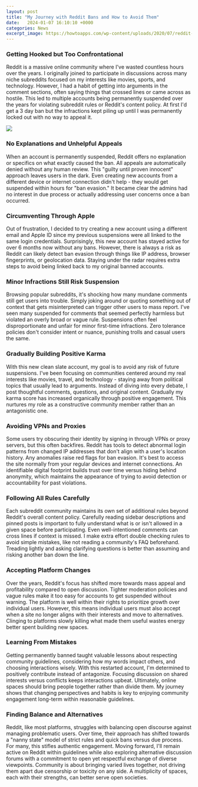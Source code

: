 ```yaml
---
layout: post
title: "My Journey with Reddit Bans and How to Avoid Them"
date:   2024-01-07 16:10:10 +0000
categories: News
excerpt_image: https://howtoapps.com/wp-content/uploads/2020/07/reddit-ban-800x400.png
---
```

### Getting Hooked but Too Confrontational 

Reddit is a massive online community where I've wasted countless hours over the years. I originally joined to participate in discussions across many niche subreddits focused on my interests like movies, sports, and technology. However, I had a habit of getting into arguments in the comment sections, often saying things that crossed lines or came across as hostile. This led to multiple accounts being permanently suspended over the years for violating subreddit rules or Reddit's content policy. At first I'd get a 3 day ban but the infractions kept piling up until I was permanently locked out with no way to appeal it. 


![](https://howtoapps.com/wp-content/uploads/2020/07/reddit-ban-800x400.png)
### No Explanations and Unhelpful Appeals

When an account is permanently suspended, Reddit offers no explanation or specifics on what exactly caused the ban. All appeals are automatically denied without any human review. This "guilty until proven innocent" approach leaves users in the dark. Even creating new accounts from a different device or internet connection didn't help - they would get suspended within hours for "ban evasion." It became clear the admins had no interest in due process or actually addressing user concerns once a ban occurred.

### Circumventing Through Apple 

Out of frustration, I decided to try creating a new account using a different email and Apple ID since my previous suspensions were all linked to the same login credentials. Surprisingly, this new account has stayed active for over 6 months now without any bans. However, there is always a risk as Reddit can likely detect ban evasion through things like IP address, browser fingerprints, or geolocation data. Staying under the radar requires extra steps to avoid being linked back to my original banned accounts.

### Minor Infractions Still Risk Suspension

Browsing popular subreddits, it's shocking how many mundane comments still get users into trouble. Simply joking around or quoting something out of context that gets misinterpreted can trigger other users to mass report. I've seen many suspended for comments that seemed perfectly harmless but violated an overly broad or vague rule. Suspensions often feel disproportionate and unfair for minor first-time infractions. Zero tolerance policies don't consider intent or nuance, punishing trolls and casual users the same.

### Gradually Building Positive Karma

With this new clean slate account, my goal is to avoid any risk of future suspensions. I've been focusing on communities centered around my real interests like movies, travel, and technology - staying away from political topics that usually lead to arguments. Instead of diving into every debate, I post thoughtful comments, questions, and original content. Gradually my karma score has increased organically through positive engagement. This nurtures my role as a constructive community member rather than an antagonistic one.

### Avoiding VPNs and Proxies  

Some users try obscuring their identity by signing in through VPNs or proxy servers, but this often backfires. Reddit has tools to detect abnormal login patterns from changed IP addresses that don't align with a user's location history. Any anomalies raise red flags for ban evasion. It's best to access the site normally from your regular devices and internet connections. An identifiable digital footprint builds trust over time versus hiding behind anonymity, which maintains the appearance of trying to avoid detection or accountability for past violations.  

### Following All Rules Carefully

Each subreddit community maintains its own set of additional rules beyond Reddit's overall content policy. Carefully reading sidebar descriptions and pinned posts is important to fully understand what is or isn't allowed in a given space before participating. Even well-intentioned comments can cross lines if context is missed. I make extra effort double checking rules to avoid simple mistakes, like not reading a community's FAQ beforehand. Treading lightly and asking clarifying questions is better than assuming and risking another ban down the line.

### Accepting Platform Changes  

Over the years, Reddit's focus has shifted more towards mass appeal and profitability compared to open discussion. Tighter moderation policies and vague rules make it too easy for accounts to get suspended without warning. The platform is well within their rights to prioritize growth over individual users. However, this means individual users must also accept when a site no longer aligns with their interests and move to alternatives. Clinging to platforms slowly killing what made them useful wastes energy better spent building new spaces.

### Learning From Mistakes  

Getting permanently banned taught valuable lessons about respecting community guidelines, considering how my words impact others, and choosing interactions wisely. With this restarted account, I'm determined to positively contribute instead of antagonize. Focusing discussion on shared interests versus conflicts keeps interactions upbeat. Ultimately, online spaces should bring people together rather than divide them. My journey shows that changing perspectives and habits is key to enjoying community engagement long-term within reasonable guidelines.

### Finding Balance and Alternatives

Reddit, like most platforms, struggles with balancing open discourse against managing problematic users. Over time, their approach has shifted towards a "nanny state" model of strict rules and quick bans versus due process. For many, this stifles authentic engagement. Moving forward, I'll remain active on Reddit within guidelines while also exploring alternative discussion forums with a commitment to open yet respectful exchange of diverse viewpoints. Community is about bringing varied lives together, not driving them apart due censorship or toxicity on any side. A multiplicity of spaces, each with their strengths, can better serve open societies.